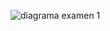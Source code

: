 ![diagrama examen 1](https://github.com/user-attachments/assets/710dcf0d-cf30-40df-a26f-77e9ecf1a53b)
